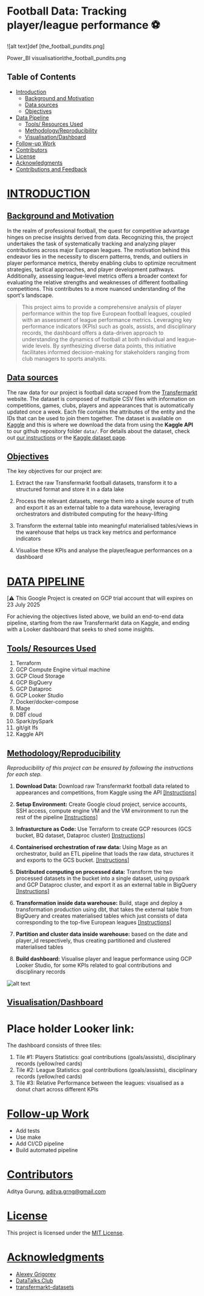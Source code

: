 # Football Data: Tracking player/league performance ⚽️

![alt text]def [the_football_pundits.png]

Power_BI visualisation\the_football_pundits.png
## Table of Contents
- [Introduction](#introduction)
    - [Background and Motivation](#background-and-motivation)
    - [Data sources](#data-sources)
    - [Objectives](#objectives)
- [Data Pipeline](#data-pipeline)
    - [Tools/ Resources Used](#tools-resources-used)
    - [Methodology/Reproducibility](#methodologyreproducibility)
    - [Visualisation/Dashboard](#visualisationdashboard)
- [Follow-up Work](#follow-up-work)
- [Contributors](#contributors)
- [License](#license)
- [Acknowledgments](#acknowledgments)
- [Contributions and Feedback](#contributions-and-feedback)

# [INTRODUCTION](#introduction)

## [Background and Motivation](#background-and-motivation)

In the realm of professional football, the quest for competitive advantage hinges on precise insights derived from data. Recognizing this, the project undertakes the task of systematically tracking and analyzing player contributions across major European leagues. The motivation behind this endeavor lies in the necessity to discern patterns, trends, and outliers in player performance metrics, thereby enabling clubs to optimize recruitment strategies, tactical approaches, and player development pathways. Additionally, assessing league-level metrics offers a broader context for evaluating the relative strengths and weaknesses of different footballing competitions. This contributes to a more nuanced understanding of the sport's landscape.

> This project aims to provide a comprehensive analysis of player performance within the top five European football leagues, coupled with an assessment of league performance metrics. Leveraging key performance indicators (KPIs) such as goals, assists, and disciplinary records, the dashboard offers a data-driven approach to understanding the dynamics of football at both individual and league-wide levels. By synthesizing diverse data points, this initiative facilitates informed decision-making for stakeholders ranging from club managers to sports analysts.

## [Data sources](#data-sources)

The raw data for our project is football data scraped from the [Transfermarkt](https://en.wikipedia.org/wiki/Transfermarkt) website. The dataset is composed of multiple CSV files with information on competitions, games, clubs, players and appearances that is automatically updated once a week. Each file contains the attributes of the entity and the IDs that can be used to join them together. The dataset is available on [Kaggle](https://www.kaggle.com/datasets/davidcariboo/player-scores) and this is where we download the data from using the **Kaggle API** to our github repository folder `data/`. For details about the dataset, check out [our instructions](./data/README.md) or the [Kaggle dataset page](https://www.kaggle.com/datasets/davidcariboo/player-scores). 

## [Objectives](#objectives)

The key objectives for our project are:
1. Extract the raw Transfermarkt football datasets, transform it to a structured format and store it in a data lake

2. Process the relevant datasets, merge them into a single source of truth and export it as an external table to a data warehouse, leveraging orchestrators and distributed computing for the heavy-lifting

3. Transform the external table into meaningful materialised tables/views in the warehouse that helps us track key metrics and performance indicators

4. Visualise these KPIs and analyse the player/league performances on a dashboard

# [DATA PIPELINE](#data-pipeline)

[⚠️ This Google Project is created on GCP trial account that will expires on 23 July 2025

For achieving the objectives listed above, we build an end-to-end data pipeline, starting from the raw Transfermarkt data on Kaggle, and ending with a Looker dashboard that seeks to shed some insights.

## [Tools/ Resources Used](#tools-resources-used)

1. Terraform
2. GCP Compute Engine virtual machine
3. GCP Cloud Storage
4. GCP BigQuery
5. GCP Dataproc
6. GCP Looker Studio
7. Docker/docker-compose
9. Mage
10. DBT cloud
11. Spark/pySpark
12. git/git lfs
13. Kaggle API

## [Methodology/Reproducibility](#methodologyreproducibility)

*Reproducibility of this project can be ensured by following the instructions for each step.*

1. **Download Data:** Download raw Transfermarkt football data related to appearances and competitions, from Kaggle using the API [[Instructions]](./data/README.md)

2. **Setup Environment:** Create Google cloud project, service accounts, SSH access, compute engine VM and the VM environment to run the rest of the pipeline [[Instructions]](./gcp-cloud-infrastructure/README.md)

3. **Infrasturcture as Code:** Use Terraform to create GCP resources (GCS bucket, BQ dataset, Dataproc cluster) [[Instructions]](./terraform-iac/README.md)

4. **Containerised orchestration of raw data:** Using Mage as an orchestrator, build an ETL pipeline that loads the raw data, structures it and exports to the GCS bucket. [[Instructions]](./mage-orchestrator/README.md)

5. **Distributed computing on processed data:** Transform the two processed datasets in the bucket into a single dataset, using pyspark and GCP Dataproc cluster, and export it as an external table in BigQuery [[Instructions]](./spark-distributed-computing/README.md)

6. **Transformation inside data warehouse:** Build, stage and deploy a transformation production using dbt, that takes the external table from BigQuery and creates materialised tables which just consists of data corresponding to the top-five European leagues [[Instructions]](./dbt-data-transformation/README.md)

7. **Partition and cluster data inside warehouse:** based on the date and player_id respectively, thus creating partitioned and clustered materialised tables

8. **Build dashboard:** Visualise player and league performance using GCP Looker Studio, for some KPIs related to goal contributions and disciplinary records

![alt text](e2e_football_data_workflow-1.png)


## [Visualisation/Dashboard](#visualisationdashboard)

# Place holder Looker link:

The dashboard consists of three tiles:
1. Tile #1: Players Statistics: goal contributions (goals/assists), disciplinary records (yellow/red cards)
2. Tile #2: League Statistics: goal contributions (goals/assists), disciplinary records (yellow/red cards)
3. Tile #3: Relative Performance between the leagues: visualised as a donut chart across different KPIs

# [Follow-up Work](#follow-up-work)

* Add tests
* Use make
* Add CI/CD pipeline
* Build automated pipeline

# [Contributors](#contributors)
Aditya Gurung, aditya.grng@gmail.com

# [License](#license)
This project is licensed under the [MIT License](./LICENSE).

# [Acknowledgments](#acknowledgments)
* [Alexey Grigorev](https://github.com/alexeygrigorev)
* [DataTalks.Club](https://datatalks.club/)
* [transfermarkt-datasets](https://github.com/dcaribou/transfermarkt-datasets)

[def]: the_football_pundits.png